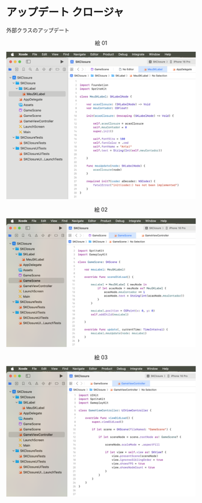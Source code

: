 # アップデート クロージャ

外部クラスのアップデート

<div align="center">
絵 01
</div>

![](Imagens/Swift-Closure-Update-Img01.png)


<div align="center">
絵 02
</div>

![](Imagens/Swift-Closure-Update-Img02.png)

<div align="center">
絵 03
</div>

![](Imagens/Swift-Closure-Update-Img03.png)
